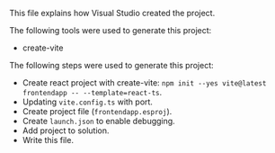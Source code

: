 This file explains how Visual Studio created the project.

The following tools were used to generate this project:
- create-vite

The following steps were used to generate this project:
- Create react project with create-vite: `npm init --yes vite@latest frontendapp -- --template=react-ts`.
- Updating `vite.config.ts` with port.
- Create project file (`frontendapp.esproj`).
- Create `launch.json` to enable debugging.
- Add project to solution.
- Write this file.
